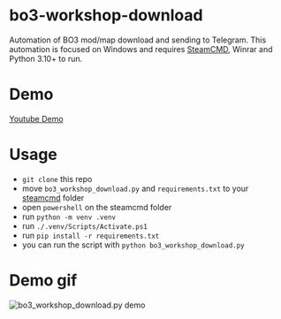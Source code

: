 # bo3-workshop-download
Automation of BO3 mod/map download and sending to Telegram.
This automation is focused on Windows and requires [SteamCMD](https://developer.valvesoftware.com/wiki/SteamCMD#Windows), Winrar and Python 3.10+ to run.

# Demo
[Youtube Demo](https://www.youtube.com/watch?v=Cmke0-NC7fU)

# Usage
- `git clone` this repo
- move `bo3_workshop_download.py` and `requirements.txt` to your [steamcmd](https://steamcdn-a.akamaihd.net/client/installer/steamcmd.zip) folder
- open `powershell` on the steamcmd folder
- run `python -m venv .venv`
- run `./.venv/Scripts/Activate.ps1`
- run `pip install -r requirements.txt`
- you can run the script with `python bo3_workshop_download.py`

# Demo gif
![bo3_workshop_download.py demo](https://i.imgur.com/szO7juT.gif)
